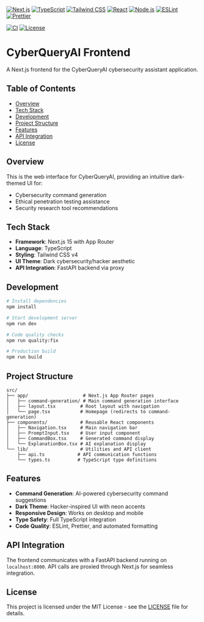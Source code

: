 [![Next.js](https://img.shields.io/badge/Next.js-15-black?style=for-the-badge&logo=next.js&logoColor=white)](https://nextjs.org/)
[![TypeScript](https://img.shields.io/badge/TypeScript-5-blue?style=for-the-badge&logo=typescript&logoColor=white)](https://www.typescriptlang.org/)
[![Tailwind CSS](https://img.shields.io/badge/Tailwind_CSS-4-38B2AC?style=for-the-badge&logo=tailwind-css&logoColor=white)](https://tailwindcss.com/)
[![React](https://img.shields.io/badge/React-19-61DAFB?style=for-the-badge&logo=react&logoColor=black)](https://reactjs.org/)
[![Node.js](https://img.shields.io/badge/Node.js-18+-339933?style=for-the-badge&logo=node.js&logoColor=white)](https://nodejs.org/)
[![ESLint](https://img.shields.io/badge/ESLint-9-4B32C3?style=for-the-badge&logo=eslint&logoColor=white)](https://eslint.org/)
[![Prettier](https://img.shields.io/badge/Prettier-3-F7B93E?style=for-the-badge&logo=prettier&logoColor=black)](https://prettier.io/)

[![CI](https://img.shields.io/github/actions/workflow/status/javidahmed64592/cyber-query-ai/ci.yml?branch=main&style=for-the-badge&label=CI&logo=github)](https://github.com/javidahmed64592/cyber-query-ai/actions)
[![License](https://img.shields.io/github/license/javidahmed64592/cyber-query-ai?style=for-the-badge)](https://github.com/javidahmed64592/cyber-query-ai/blob/main/LICENSE)

<!-- omit from toc -->

# CyberQueryAI Frontend

A Next.js frontend for the CyberQueryAI cybersecurity assistant application.

<!-- omit from toc -->

## Table of Contents

- [Overview](#overview)
- [Tech Stack](#tech-stack)
- [Development](#development)
- [Project Structure](#project-structure)
- [Features](#features)
- [API Integration](#api-integration)
- [License](#license)

## Overview

This is the web interface for CyberQueryAI, providing an intuitive dark-themed UI for:

- Cybersecurity command generation
- Ethical penetration testing assistance
- Security research tool recommendations

## Tech Stack

- **Framework**: Next.js 15 with App Router
- **Language**: TypeScript
- **Styling**: Tailwind CSS v4
- **UI Theme**: Dark cybersecurity/hacker aesthetic
- **API Integration**: FastAPI backend via proxy

## Development

```bash
# Install dependencies
npm install

# Start development server
npm run dev

# Code quality checks
npm run quality:fix

# Production build
npm run build
```

## Project Structure

```
src/
├── app/                    # Next.js App Router pages
│   ├── command-generation/ # Main command generation interface
│   ├── layout.tsx         # Root layout with navigation
│   └── page.tsx           # Homepage (redirects to command-generation)
├── components/            # Reusable React components
│   ├── Navigation.tsx     # Main navigation bar
│   ├── PromptInput.tsx    # User input component
│   ├── CommandBox.tsx     # Generated command display
│   └── ExplanationBox.tsx # AI explanation display
└── lib/                   # Utilities and API client
    ├── api.ts            # API communication functions
    └── types.ts          # TypeScript type definitions
```

## Features

- **Command Generation**: AI-powered cybersecurity command suggestions
- **Dark Theme**: Hacker-inspired UI with neon accents
- **Responsive Design**: Works on desktop and mobile
- **Type Safety**: Full TypeScript integration
- **Code Quality**: ESLint, Prettier, and automated formatting

## API Integration

The frontend communicates with a FastAPI backend running on `localhost:8000`. API calls are proxied through Next.js for seamless integration.

## License

This project is licensed under the MIT License - see the [LICENSE](../LICENSE) file for details.
